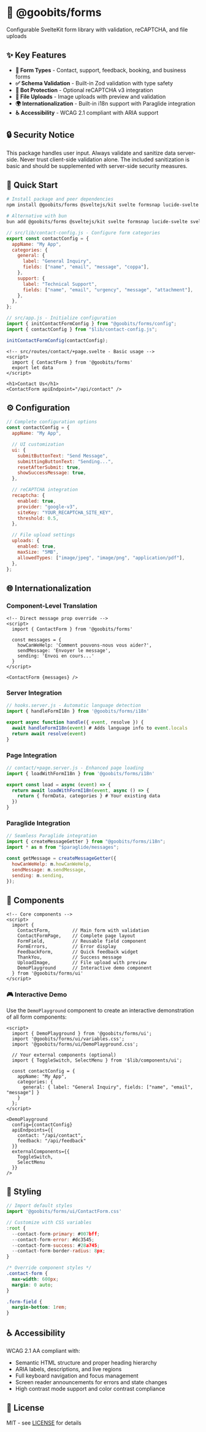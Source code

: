 # 📝 @goobits/forms

Configurable SvelteKit form library with validation, reCAPTCHA, and file uploads

## ✨ Key Features

- **🎨 Form Types** - Contact, support, feedback, booking, and business forms
- **✅ Schema Validation** - Built-in Zod validation with type safety
- **🔐 Bot Protection** - Optional reCAPTCHA v3 integration
- **📎 File Uploads** - Image uploads with preview and validation
- **🌍 Internationalization** - Built-in i18n support with Paraglide integration
- **♿ Accessibility** - WCAG 2.1 compliant with ARIA support

## 🔒 Security Notice

This package handles user input. Always validate and sanitize data server-side. Never trust client-side validation alone. The included sanitization is basic and should be supplemented with server-side security measures.

## 🚀 Quick Start

```bash
# Install package and peer dependencies
npm install @goobits/forms @sveltejs/kit svelte formsnap lucide-svelte sveltekit-superforms zod

# Alternative with bun
bun add @goobits/forms @sveltejs/kit svelte formsnap lucide-svelte sveltekit-superforms zod
```

```js
// src/lib/contact-config.js - Configure form categories
export const contactConfig = {
  appName: "My App",
  categories: {
    general: {
      label: "General Inquiry",
      fields: ["name", "email", "message", "coppa"],
    },
    support: {
      label: "Technical Support",
      fields: ["name", "email", "urgency", "message", "attachment"],
    },
  },
};
```

```js
// src/app.js - Initialize configuration
import { initContactFormConfig } from "@goobits/forms/config";
import { contactConfig } from "$lib/contact-config.js";

initContactFormConfig(contactConfig);
```

```svelte
<!-- src/routes/contact/+page.svelte - Basic usage -->
<script>
  import { ContactForm } from '@goobits/forms'
  export let data
</script>

<h1>Contact Us</h1>
<ContactForm apiEndpoint="/api/contact" />
```

## ⚙️ Configuration

```js
// Complete configuration options
const contactConfig = {
  appName: "My App",

  // UI customization
  ui: {
    submitButtonText: "Send Message",
    submittingButtonText: "Sending...",
    resetAfterSubmit: true,
    showSuccessMessage: true,
  },

  // reCAPTCHA integration
  recaptcha: {
    enabled: true,
    provider: "google-v3",
    siteKey: "YOUR_RECAPTCHA_SITE_KEY",
    threshold: 0.5,
  },

  // File upload settings
  uploads: {
    enabled: true,
    maxSize: "5MB",
    allowedTypes: ["image/jpeg", "image/png", "application/pdf"],
  },
};
```

## 🌐 Internationalization

### Component-Level Translation

```svelte
<!-- Direct message prop override -->
<script>
  import { ContactForm } from '@goobits/forms'

  const messages = {
    howCanWeHelp: 'Comment pouvons-nous vous aider?',
    sendMessage: 'Envoyer le message',
    sending: 'Envoi en cours...'
  }
</script>

<ContactForm {messages} />
```

### Server Integration

```js
// hooks.server.js - Automatic language detection
import { handleFormI18n } from '@goobits/forms/i18n'

export async function handle({ event, resolve }) {
  await handleFormI18n(event) # Adds language info to event.locals
  return await resolve(event)
}
```

### Page Integration

```js
// contact/+page.server.js - Enhanced page loading
import { loadWithFormI18n } from '@goobits/forms/i18n'

export const load = async (event) => {
  return await loadWithFormI18n(event, async () => {
    return { formData, categories } # Your existing data
  })
}
```

### Paraglide Integration

```js
// Seamless Paraglide integration
import { createMessageGetter } from "@goobits/forms/i18n";
import * as m from "$paraglide/messages";

const getMessage = createMessageGetter({
  howCanWeHelp: m.howCanWeHelp,
  sendMessage: m.sendMessage,
  sending: m.sending,
});
```

## 🧩 Components

```svelte
<!-- Core components -->
<script>
  import {
    ContactForm,        // Main form with validation
    ContactFormPage,    // Complete page layout
    FormField,          // Reusable field component
    FormErrors,         // Error display
    FeedbackForm,       // Quick feedback widget
    ThankYou,           // Success message
    UploadImage,        // File upload with preview
    DemoPlayground      // Interactive demo component
  } from '@goobits/forms/ui'
</script>
```

### 🎮 Interactive Demo

Use the `DemoPlayground` component to create an interactive demonstration of all form components:

```svelte
<script>
  import { DemoPlayground } from '@goobits/forms/ui';
  import '@goobits/forms/ui/variables.css';
  import '@goobits/forms/ui/DemoPlayground.css';

  // Your external components (optional)
  import { ToggleSwitch, SelectMenu } from '$lib/components/ui';

  const contactConfig = {
    appName: "My App",
    categories: {
      general: { label: "General Inquiry", fields: ["name", "email", "message"] }
    }
  };
</script>

<DemoPlayground
  config={contactConfig}
  apiEndpoints={{
    contact: "/api/contact",
    feedback: "/api/feedback"
  }}
  externalComponents={{
    ToggleSwitch,
    SelectMenu
  }}
/>
```

## 🎨 Styling

```js
// Import default styles
import '@goobits/forms/ui/ContactForm.css'

// Customize with CSS variables
:root {
  --contact-form-primary: #007bff;
  --contact-form-error: #dc3545;
  --contact-form-success: #28a745;
  --contact-form-border-radius: 8px;
}
```

```css
/* Override component styles */
.contact-form {
  max-width: 600px;
  margin: 0 auto;
}

.form-field {
  margin-bottom: 1rem;
}
```

## ♿ Accessibility

WCAG 2.1 AA compliant with:

- Semantic HTML structure and proper heading hierarchy
- ARIA labels, descriptions, and live regions
- Full keyboard navigation and focus management
- Screen reader announcements for errors and state changes
- High contrast mode support and color contrast compliance

## 📝 License

MIT - see [LICENSE](LICENSE) for details

